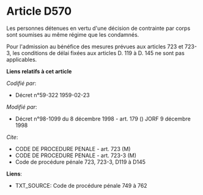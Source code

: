 # Article D570

Les personnes détenues en vertu d'une décision de contrainte par corps sont soumises au même régime que les condamnés.

Pour l'admission au bénéfice des mesures prévues aux articles 723 et 723-3, les conditions de délai fixées aux articles D.
119 à D. 145 ne sont pas applicables.

**Liens relatifs à cet article**

_Codifié par_:

  - Décret n°59-322 1959-02-23

_Modifié par_:

  - Décret n°98-1099 du 8 décembre 1998 - art. 179 () JORF 9 décembre 1998

_Cite_:

  - CODE DE PROCEDURE PENALE - art. 723 (M)
  - CODE DE PROCEDURE PENALE - art. 723-3 (M)
  - Code de procédure pénale 723, 723-3, D119 à D145

**Liens**:

  - TXT_SOURCE: Code de procédure pénale 749 à 762
